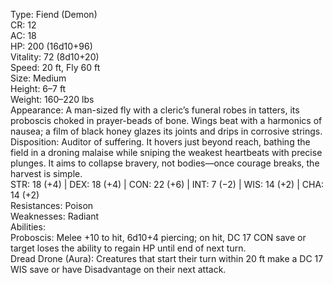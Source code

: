 Type: Fiend (Demon)  
CR: 12  
AC: 18  
HP: 200 (16d10+96)  
Vitality: 72 (8d10+20)  
Speed: 20 ft, Fly 60 ft  
Size: Medium  
Height: 6–7 ft  
Weight: 160–220 lbs  
Appearance: A man-sized fly with a cleric’s funeral robes in tatters, its proboscis choked in prayer-beads of bone. Wings beat with a harmonics of nausea; a film of black honey glazes its joints and drips in corrosive strings.  
Disposition: Auditor of suffering. It hovers just beyond reach, bathing the field in a droning malaise while sniping the weakest heartbeats with precise plunges. It aims to collapse bravery, not bodies—once courage breaks, the harvest is simple.  
STR: 18 (+4) | DEX: 18 (+4) | CON: 22 (+6) | INT: 7 (−2) | WIS: 14 (+2) | CHA: 14 (+2)  
Resistances: Poison  
Weaknesses: Radiant  
Abilities:  
Proboscis: Melee +10 to hit, 6d10+4 piercing; on hit, DC 17 CON save or target loses the ability to regain HP until end of next turn.  
Dread Drone (Aura): Creatures that start their turn within 20 ft make a DC 17 WIS save or have Disadvantage on their next attack.